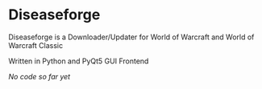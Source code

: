 # Diseaseforge

Diseaseforge is a Downloader/Updater for World of Warcraft and World of Warcraft Classic

Written in Python and PyQt5 GUI Frontend


_No code so far yet_
